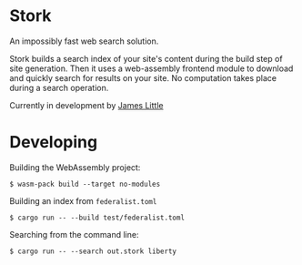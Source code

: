 # Stork

An impossibly fast web search solution.

Stork builds a search index of your site's content during the build step of site generation. Then it uses a web-assembly frontend module to download and quickly search for results on your site. No computation takes place during a search operation.

Currently in development by [James Little](https://jameslittle.me)

# Developing

Building the WebAssembly project:

```
$ wasm-pack build --target no-modules
```

Building an index from `federalist.toml`

```
$ cargo run -- --build test/federalist.toml
```

Searching from the command line:

```
$ cargo run -- --search out.stork liberty
```
